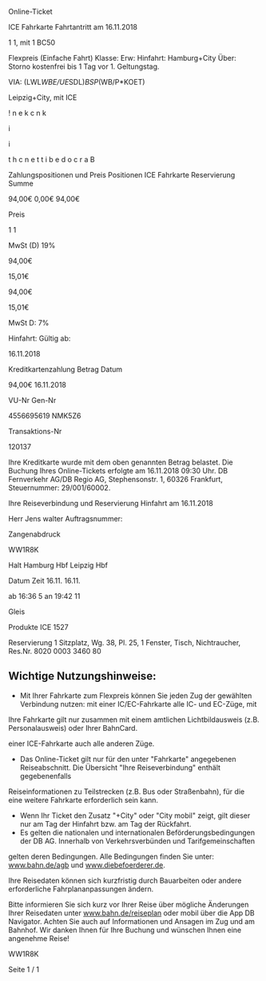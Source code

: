 Online-Ticket

ICE Fahrkarte
Fahrtantritt am 16.11.2018

1
1, mit 1 BC50

Flexpreis (Einfache Fahrt)
Klasse:
Erw:
Hinfahrt: Hamburg+City
Über:
Storno kostenfrei bis 1 Tag vor 1. Geltungstag.

VIA: (LWL*WBE/UE*SDL)*BSP*(WB/P*KOET)

 Leipzig+City, mit ICE

!
n
e
k
c
n
k

i

i

t
h
c
n
e
t
t
i
b
e
d
o
c
r
a
B

Zahlungspositionen und Preis
Positionen
ICE Fahrkarte
Reservierung
Summe

94,00€
0,00€
94,00€

Preis

1
1

MwSt (D) 19%

94,00€

15,01€

94,00€

15,01€

MwSt D: 7%

Hinfahrt:
Gültig ab:

16.11.2018

Kreditkartenzahlung
Betrag
Datum

94,00€
16.11.2018

VU-Nr
Gen-Nr

4556695619
NMK5Z6

Transaktions-Nr

120137

Ihre Kreditkarte wurde mit dem oben genannten Betrag belastet. Die Buchung Ihres
Online-Tickets erfolgte am 16.11.2018 09:30 Uhr. DB Fernverkehr AG/DB Regio AG,
Stephensonstr. 1, 60326 Frankfurt, Steuernummer: 29/001/60002.

Ihre Reiseverbindung und Reservierung Hinfahrt am 16.11.2018

Herr  Jens walter
Auftragsnummer:

Zangenabdruck

WW1R8K

Halt
Hamburg Hbf
Leipzig Hbf

Datum Zeit
16.11.
16.11.

ab 16:36 5
an 19:42 11

Gleis

Produkte
ICE 1527

Reservierung
1 Sitzplatz, Wg. 38, Pl. 25, 1 Fenster, Tisch,
Nichtraucher, Res.Nr. 8020 0003 3460 80

Wichtige Nutzungshinweise:
-
- Mit Ihrer Fahrkarte zum Flexpreis können Sie jeden Zug der gewählten Verbindung nutzen: mit einer IC/EC-Fahrkarte alle IC- und EC-Züge, mit

Ihre Fahrkarte gilt nur zusammen mit einem amtlichen Lichtbildausweis (z.B. Personalausweis) oder Ihrer BahnCard.

einer ICE-Fahrkarte auch alle anderen Züge.

- Das Online-Ticket gilt nur für den unter "Fahrkarte" angegebenen Reiseabschnitt. Die Übersicht "Ihre Reiseverbindung" enthält gegebenenfalls

Reiseinformationen zu Teilstrecken (z.B. Bus oder Straßenbahn), für die eine weitere Fahrkarte erforderlich sein kann.
- Wenn Ihr Ticket den Zusatz "+City" oder "City mobil" zeigt, gilt dieser nur am Tag der Hinfahrt bzw. am Tag der Rückfahrt.
- Es gelten die nationalen und internationalen Beförderungsbedingungen der DB AG. Innerhalb von Verkehrsverbünden und Tarifgemeinschaften

gelten deren Bedingungen. Alle Bedingungen finden Sie unter: www.bahn.de/agb und www.diebefoerderer.de.

Ihre Reisedaten können sich kurzfristig durch Bauarbeiten oder andere erforderliche Fahrplananpassungen ändern.

Bitte informieren Sie sich kurz vor Ihrer Reise über mögliche Änderungen Ihrer Reisedaten unter www.bahn.de/reiseplan oder mobil über die
App DB Navigator. Achten Sie auch auf Informationen und Ansagen im Zug und am Bahnhof. Wir danken Ihnen für Ihre Buchung und wünschen
Ihnen eine angenehme Reise!

WW1R8K

Seite 1 / 1


